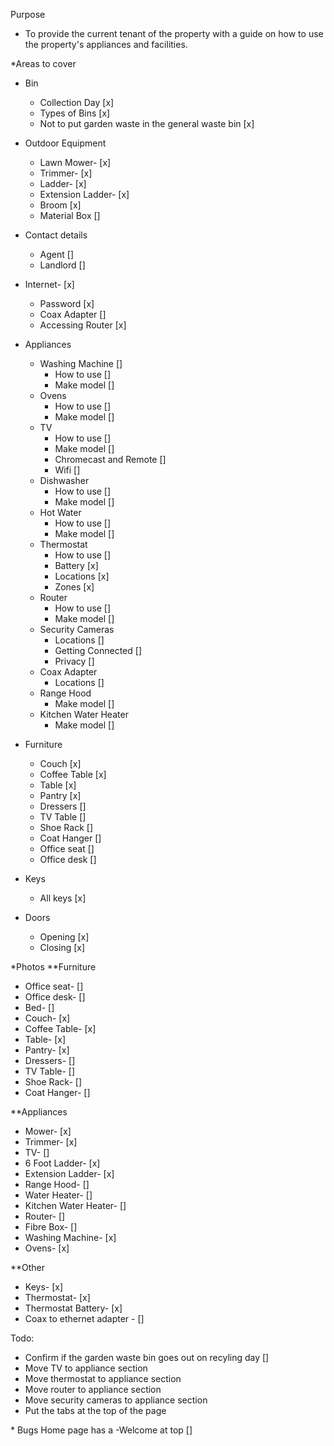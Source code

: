 Purpose

- To provide the current tenant of the property with a guide on how to use the property's appliances and facilities.

\*Areas to cover

- Bin
  - Collection Day [x]
  - Types of Bins [x]
  - Not to put garden waste in the general waste bin [x]
- Outdoor Equipment
  - Lawn Mower- [x]
  - Trimmer- [x]
  - Ladder- [x]
  - Extension Ladder- [x]
  - Broom [x]
  - Material Box []
- Contact details
  - Agent []
  - Landlord []
- Internet- [x]
  - Password [x]
  - Coax Adapter []
  - Accessing Router [x]
- Appliances

  - Washing Machine []
    - How to use []
    - Make model []
  - Ovens
    - How to use []
    - Make model []
  - TV
    - How to use []
    - Make model []
    - Chromecast and Remote []
    - Wifi []
  - Dishwasher
    - How to use []
    - Make model []
  - Hot Water
    - How to use []
    - Make model []
  - Thermostat
    - How to use []
    - Battery [x]
    - Locations [x]
    - Zones [x]
  - Router
    - How to use []
    - Make model []
  - Security Cameras
    - Locations []
    - Getting Connected []
    - Privacy []
  - Coax Adapter
    - Locations []
  - Range Hood
    - Make model []
  - Kitchen Water Heater
    - Make model []

- Furniture
  - Couch [x]
  - Coffee Table [x]
  - Table [x]
  - Pantry [x]
  - Dressers []
  - TV Table []
  - Shoe Rack []
  - Coat Hanger []
  - Office seat []
  - Office desk []
- Keys
  - All keys [x]
- Doors
  - Opening [x]
  - Closing [x]

\*Photos
\*\*Furniture

- Office seat- []
- Office desk- []
- Bed- []
- Couch- [x]
- Coffee Table- [x]
- Table- [x]
- Pantry- [x]
- Dressers- []
- TV Table- []
- Shoe Rack- []
- Coat Hanger- []

\*\*Appliances

- Mower- [x]
- Trimmer- [x]
- TV- []
- 6 Foot Ladder- [x]
- Extension Ladder- [x]
- Range Hood- []
- Water Heater- []
- Kitchen Water Heater- []
- Router- []
- Fibre Box- []
- Washing Machine- [x]
- Ovens- [x]

\*\*Other

- Keys- [x]
- Thermostat- [x]
- Thermostat Battery- [x]
- Coax to ethernet adapter - []

Todo:

- Confirm if the garden waste bin goes out on recyling day []
- Move TV to appliance section
- Move thermostat to appliance section
- Move router to appliance section
- Move security cameras to appliance section
- Put the tabs at the top of the page

\* Bugs
Home page has a -Welcome at top []
